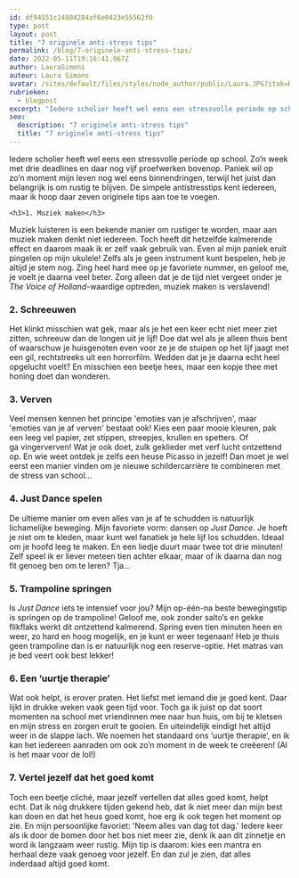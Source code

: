 ```yaml
---
id: df94551c14804284af6e0423e55562f0
type: post
layout: post
title: "7 originele anti-stress tips"
permalink: /blog/7-originele-anti-stress-tips/
date: 2022-05-11T19:16:41.067Z
author: LauraSimons
auteur: Laura Simons
avatar: /sites/default/files/styles/node_author/public/Laura.JPG?itok=R0DIWri1
rubrieken:
  - blogpost
excerpt: "Iedere scholier heeft wel eens een stressvolle periode op school. Zo’n week met drie deadlines en daar nog vijf proefwerken bovenop. Paniek wil op zo’n moment mijn leven nog wel eens binnendringen, terwijl het juist dan belangrijk is om rustig te blijven. De simpele antistresstips kent iedereen, maar ik hoop daar zeven originele tips aan toe te voegen.  "
seo:
  description: "7 originele anti-stress tips"
  title: "7 originele anti-stress tips"
---
```

Iedere scholier heeft wel eens een stressvolle periode op school. Zo’n week met drie deadlines en daar nog vijf proefwerken bovenop. Paniek wil op zo’n moment mijn leven nog wel eens binnendringen, terwijl het juist dan belangrijk is om rustig te blijven. De simpele antistresstips kent iedereen, maar ik hoop daar zeven originele tips aan toe te voegen.  

    <h3>1. Muziek maken</h3>
<p>Muziek luisteren is een bekende manier om rustiger te worden, maar aan muziek maken denkt niet iedereen. Toch heeft dit hetzelfde kalmerende effect en daarom maak ik er zelf vaak gebruik van. Even al mijn paniek eruit pingelen op mijn ukulele! Zelfs als je geen instrument kunt bespelen, heb je altijd je stem nog. Zing heel hard mee op je favoriete nummer, en geloof me, je voelt je daarna veel beter. Zorg alleen dat je de tijd niet vergeet onder je <em>The Voice of Holland</em>-waardige optreden, muziek maken is verslavend!</p>
<h3>2. Schreeuwen</h3>
<p>Het klinkt misschien wat gek, maar als je het een keer echt niet meer ziet zitten, schreeuw dan de longen uit je lijf! Doe dat wel als je alleen thuis bent of waarschuw je huisgenoten even voor ze je de stuipen op het lijf jaagt met een gil, rechtstreeks uit een horrorfilm. Wedden dat je je daarna echt heel opgelucht voelt? En misschien een beetje hees, maar een kopje thee met honing doet dan wonderen.</p>
<h3>3. Verven</h3>
<p>Veel mensen kennen het principe 'emoties van je afschrijven', maar 'emoties van je af verven' bestaat ook! Kies een paar mooie kleuren, pak een leeg vel papier, zet stippen, streepjes, krullen en spetters. Of ga vingerverven! Wat je ook doet, zulk geklieder met verf lucht ontzettend op. En wie weet ontdek je zelfs een heuse Picasso in jezelf! Dan moet je wel eerst een manier vinden om je nieuwe schildercarrière te combineren met de stress van school... </p>
<h3>4. Just Dance spelen</h3>
<p>De ultieme manier om even alles van je af te schudden is natuurlijk lichamelijke beweging. Mijn favoriete vorm: dansen op <em>Just Dance.</em> Je hoeft je niet om te kleden, maar kunt wel fanatiek je hele lijf los schudden. Ideaal om je hoofd leeg te maken. En een liedje duurt maar twee tot drie minuten! Zelf speel ik er liever meteen tien achter elkaar, maar of ik daarna dan nog fit genoeg ben om te leren? Tja...</p>
<h3>5. Trampoline springen</h3>
<p>Is <em>Just Dance</em> iets te intensief voor jou? Mijn op-één-na beste bewegingstip is springen op de trampoline! Geloof me, ook zonder salto’s en gekke flikflaks werkt dit ontzettend kalmerend. Spring even tien minuten heen en weer, zo hard en hoog mogelijk, en je kunt er weer tegenaan! Heb je thuis geen trampoline dan is er natuurlijk nog een reserve-optie. Het matras van je bed veert ook best lekker! </p>
<h3>6. Een ‘uurtje therapie’</h3>
<p>Wat ook helpt, is erover praten. Het liefst met iemand die je goed kent. Daar lijkt in drukke weken vaak geen tijd voor. Toch ga ik juist op dat soort momenten na school met vriendinnen mee naar hun huis, om bij te kletsen en mijn stress en zorgen eruit te gooien. En uiteindelijk eindigt het altijd weer in de slappe lach. We noemen het standaard ons ‘uurtje therapie’, en ik kan het iedereen aanraden om ook zo’n moment in de week te creëeren! (Al is het maar voor de lol!)</p>
<h3>7. Vertel jezelf dat het goed komt</h3>
<p>Toch een beetje cliché, maar jezelf vertellen dat alles goed komt, helpt echt. Dat ik nóg drukkere tijden gekend heb, dat ik niet meer dan mijn best kan doen en dat het heus goed komt, hoe erg ik ook tegen het moment op zie. En mijn persoonlijke favoriet: 'Neem alles van dag tot dag.' Iedere keer als ik door de bomen door het bos niet meer zie, denk ik aan dit zinnetje en word ik langzaam weer rustig. Mijn tip is daarom: kies een mantra en herhaal deze vaak genoeg voor jezelf. En dan zul je zien, dat alles inderdaad altijd goed komt. </p>  
